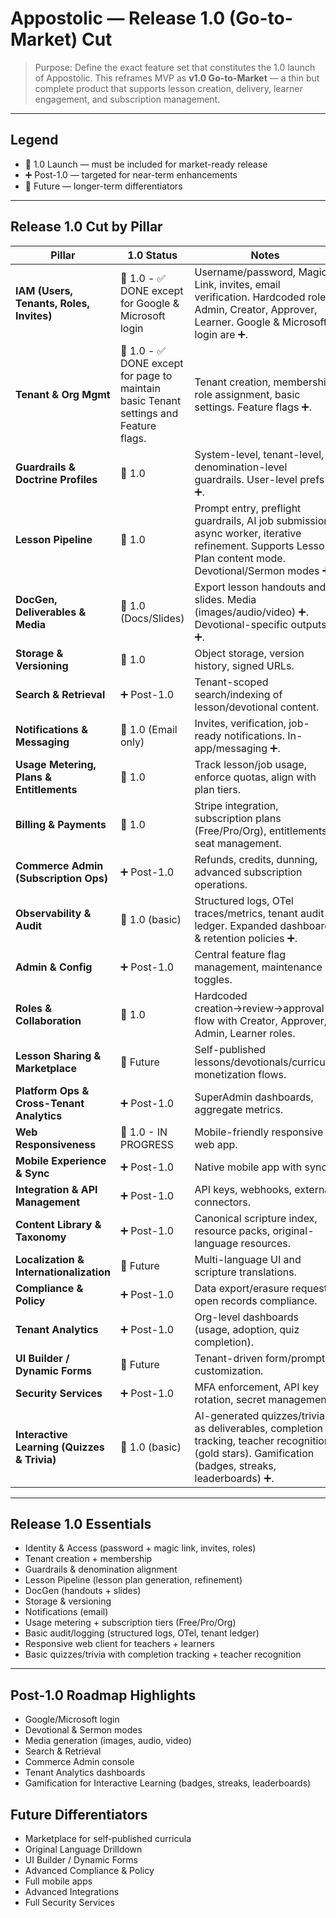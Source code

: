 # Appostolic — Release 1.0 (Go-to-Market) Cut

> Purpose: Define the exact feature set that constitutes the 1.0 launch of Appostolic. This reframes MVP as **v1.0 Go-to-Market** — a thin but complete product that supports lesson creation, delivery, learner engagement, and subscription management.

---

## Legend

- 🎯 1.0 Launch — must be included for market-ready release
- ➕ Post-1.0 — targeted for near-term enhancements
- 🔮 Future — longer-term differentiators

---

## Release 1.0 Cut by Pillar

| Pillar                                      | 1.0 Status                                                                            | Notes                                                                                                                                                     |
| ------------------------------------------- | ------------------------------------------------------------------------------------- | --------------------------------------------------------------------------------------------------------------------------------------------------------- |
| **IAM (Users, Tenants, Roles, Invites)**    | 🎯 1.0 - ✅ DONE except for Google & Microsoft login                                  | Username/password, Magic Link, invites, email verification. Hardcoded roles: Admin, Creator, Approver, Learner. Google & Microsoft login are ➕.          |
| **Tenant & Org Mgmt**                       | 🎯 1.0 - ✅ DONE except for page to maintain basic Tenant settings and Feature flags. | Tenant creation, membership, role assignment, basic settings. Feature flags ➕.                                                                           |
| **Guardrails & Doctrine Profiles**          | 🎯 1.0                                                                                | System-level, tenant-level, denomination-level guardrails. User-level prefs ➕.                                                                           |
| **Lesson Pipeline**                         | 🎯 1.0                                                                                | Prompt entry, preflight guardrails, AI job submission, async worker, iterative refinement. Supports Lesson Plan content mode. Devotional/Sermon modes ➕. |
| **DocGen, Deliverables & Media**            | 🎯 1.0 (Docs/Slides)                                                                  | Export lesson handouts and slides. Media (images/audio/video) ➕. Devotional-specific outputs ➕.                                                         |
| **Storage & Versioning**                    | 🎯 1.0                                                                                | Object storage, version history, signed URLs.                                                                                                             |
| **Search & Retrieval**                      | ➕ Post-1.0                                                                           | Tenant-scoped search/indexing of lesson/devotional content.                                                                                               |
| **Notifications & Messaging**               | 🎯 1.0 (Email only)                                                                   | Invites, verification, job-ready notifications. In-app/messaging ➕.                                                                                      |
| **Usage Metering, Plans & Entitlements**    | 🎯 1.0                                                                                | Track lesson/job usage, enforce quotas, align with plan tiers.                                                                                            |
| **Billing & Payments**                      | 🎯 1.0                                                                                | Stripe integration, subscription plans (Free/Pro/Org), entitlements, seat management.                                                                     |
| **Commerce Admin (Subscription Ops)**       | ➕ Post-1.0                                                                           | Refunds, credits, dunning, advanced subscription operations.                                                                                              |
| **Observability & Audit**                   | 🎯 1.0 (basic)                                                                        | Structured logs, OTel traces/metrics, tenant audit ledger. Expanded dashboards & retention policies ➕.                                                   |
| **Admin & Config**                          | ➕ Post-1.0                                                                           | Central feature flag management, maintenance toggles.                                                                                                     |
| **Roles & Collaboration**                   | 🎯 1.0                                                                                | Hardcoded creation→review→approval flow with Creator, Approver, Admin, Learner roles.                                                                     |
| **Lesson Sharing & Marketplace**            | 🔮 Future                                                                             | Self-published lessons/devotionals/curricula; monetization flows.                                                                                         |
| **Platform Ops & Cross-Tenant Analytics**   | ➕ Post-1.0                                                                           | SuperAdmin dashboards, aggregate metrics.                                                                                                                 |
| **Web Responsiveness**                      | 🎯 1.0 - IN PROGRESS                                                                  | Mobile-friendly responsive web app.                                                                                                                       |
| **Mobile Experience & Sync**                | ➕ Post-1.0                                                                           | Native mobile app with sync.                                                                                                                              |
| **Integration & API Management**            | ➕ Post-1.0                                                                           | API keys, webhooks, external connectors.                                                                                                                  |
| **Content Library & Taxonomy**              | ➕ Post-1.0                                                                           | Canonical scripture index, resource packs, original-language resources.                                                                                   |
| **Localization & Internationalization**     | 🔮 Future                                                                             | Multi-language UI and scripture translations.                                                                                                             |
| **Compliance & Policy**                     | ➕ Post-1.0                                                                           | Data export/erasure requests, open records compliance.                                                                                                    |
| **Tenant Analytics**                        | ➕ Post-1.0                                                                           | Org-level dashboards (usage, adoption, quiz completion).                                                                                                  |
| **UI Builder / Dynamic Forms**              | 🔮 Future                                                                             | Tenant-driven form/prompt customization.                                                                                                                  |
| **Security Services**                       | ➕ Post-1.0                                                                           | MFA enforcement, API key rotation, secret management.                                                                                                     |
| **Interactive Learning (Quizzes & Trivia)** | 🎯 1.0 (basic)                                                                        | AI-generated quizzes/trivia as deliverables, completion tracking, teacher recognition (gold stars). Gamification (badges, streaks, leaderboards) ➕.      |

---

## Release 1.0 Essentials

- Identity & Access (password + magic link, invites, roles)
- Tenant creation + membership
- Guardrails & denomination alignment
- Lesson Pipeline (lesson plan generation, refinement)
- DocGen (handouts + slides)
- Storage & versioning
- Notifications (email)
- Usage metering + subscription tiers (Free/Pro/Org)
- Basic audit/logging (structured logs, OTel, tenant ledger)
- Responsive web client for teachers + learners
- Basic quizzes/trivia with completion tracking + teacher recognition

---

## Post-1.0 Roadmap Highlights

- Google/Microsoft login
- Devotional & Sermon modes
- Media generation (images, audio, video)
- Search & Retrieval
- Commerce Admin console
- Tenant Analytics dashboards
- Gamification for Interactive Learning (badges, streaks, leaderboards)

## Future Differentiators

- Marketplace for self-published curricula
- Original Language Drilldown
- UI Builder / Dynamic Forms
- Advanced Compliance & Policy
- Full mobile apps
- Advanced Integrations
- Full Security Services
